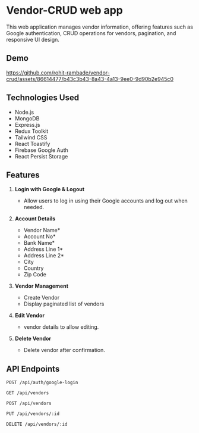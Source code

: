 
# Vendor-CRUD web app

This web application manages vendor information, offering features such as Google authentication, CRUD operations for vendors, pagination, and responsive UI design. 

## Demo

https://github.com/rohit-rambade/vendor-crud/assets/86614477/b43c3b43-8a43-4a13-9ee0-9d90b2e945c0



## Technologies Used

- Node.js
- MongoDB
- Express.js 
- Redux Toolkit
- Tailwind CSS
- React Toastify
- Firebase Google Auth
- React Persist Storage

## Features
1. **Login with Google & Logout**
   - Allow users to log in using their Google accounts and log out when needed.

2. **Account Details**
   - Vendor Name*
   - Account No*
   - Bank Name* 
   - Address Line 1*
   - Address Line 2*
   - City
   - Country
   - Zip Code

3. **Vendor Management**
   - Create Vendor
   - Display paginated list of vendors

4. **Edit Vendor**
   - vendor details to allow editing.

5. **Delete Vendor**
   - Delete vendor after confirmation.

## API Endpoints


`POST /api/auth/google-login`

`GET /api/vendors`

`POST /api/vendors`

`PUT /api/vendors/:id`

`DELETE /api/vendors/:id`

